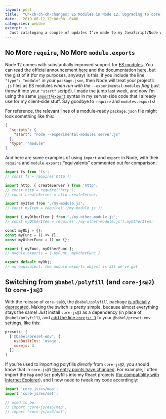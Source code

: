 ```yaml
---
layout: post
title:  "Ch-ch-ch-ch-changes: ES Modules in Node 12, Upgrading to core-js@3"
date:   2019-06-12 12:00:00 -0400
categories: webdev
excerpt: >
  Just cataloging a couple of updates I’ve made to my JavaScript/Node workflow. 
---
```


## No More `require`, No More `module.exports`

Node 12 comes with substantially improved support for [ES modules](https://developer.mozilla.org/en-US/docs/Web/JavaScript/Guide/Modules). You can read the official announcement [here](https://medium.com/@nodejs/announcing-a-new-experimental-modules-1be8d2d6c2ff) and the documentation [here](https://nodejs.org/docs/latest-v12.x/api/esm.html), but the gist of it (for my purposes, anyway) is this: if you include the line `"type": "module"` in your `package.json`, then Node will treat your project’s `.js` files as ES modules *when run with the* `--experimental-modules` *flag* (just throw it into your `"start"` script!). I made the jump last week, and now I’m using the same [`import`](https://developer.mozilla.org/en-US/docs/Web/JavaScript/Reference/Statements/import)/[`export`](https://developer.mozilla.org/en-US/docs/Web/JavaScript/Reference/Statements/export) syntax in my server-side code that I already use for my client-side stuff. Say goodbye to `require` and `modules.exports`!

For reference, the relevant lines of a module-ready `package.json` file might look something like this:

```json
{
  "scripts": {
    "start": "node --experimental-modules server.js"
  },
  "type": "module"
}
```

And here are some examples of using `import` and `export` in Node, with their `require` and `module.exports` “equivalents” commented out for comparison:

```javascript
import fs from 'fs';
// const fs = require('http');

import http, { createServer } from 'http';
// const http = require('http');
// const createServer = http.createServer;

import myItem from './my-module.js';
// const myItem = require('./my-module.js');

import { myOtherItem } from './my-other-module.js';
// const myOtherItem = require('./my-other-module.js').myOtherItem;

const myObj = {};
const myFunc = () => {};
const myOtherFunc = () => {};

export { myFunc, myOtherFunc };
// module.exports = { myFunc, myOtherFunc }

export default myObj;
// no equivalent; the module.exports object is all we've got
```

## Switching from `@babel/polyfill` (and `core-js@2`) to `core-js@3`

With the release of `core-js@3`, the `@babel/polyfill` package [is officially deprecated](https://github.com/zloirock/core-js/blob/master/docs/2019-03-19-core-js-3-babel-and-a-look-into-the-future.md#babelpolyfill). Making the switch is pretty simple, because almost everything stays the same! Just install `core-js@3` as a dependency (in place of `@babel/polyfill`), and [add the line `corejs: 3`](https://babeljs.io/blog/2019/03/19/7.4.0#migration-from-core-js-2) to your `@babel/preset-env` settings, like this:

```javascript
presets: [
  ['@babel/preset-env', {
    useBuiltIns: 'usage',
    corejs: 3
  }]
]
```

If you’re used to importing polyfills *directly* from `core-js@2`, you should know that in `core-js@3` [the entry points have changed](https://github.com/zloirock/core-js/blob/master/docs/2019-03-19-core-js-3-babel-and-a-look-into-the-future.md#packages-entry-points-and-modules-names). For example, I often import the `Map` and `Set` polyfills into my React projects ([for compatiblity with Internet Explorer](https://reactjs.org/docs/javascript-environment-requirements.html)), and I now need to tweak my code accordingly:

```javascript
import 'core-js/es/map';
import 'core-js/es/set';

// used to be:
// import 'core-js/es6/map';
// import 'core-js/es6/set';
```
